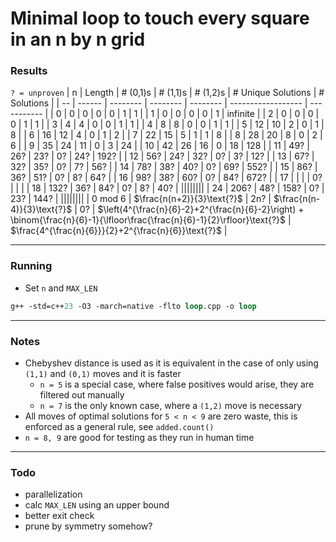 # Minimal loop to touch every square in an n by n grid

### Results
`? = unproven`
| n  | Length | # (0,1)s | # (1,1)s | # (1,2)s | # Unique Solutions | # Solutions |
| -- | ------ | -------- | -------- | -------- | ------------------ | ----------- |
| 0  | 0      | 0        | 0        | 0        | 1                  | 1           |
| 1  | 0      | 0        | 0        | 0        | 1                  | infinite    |
| 2  | 0      | 0        | 0        | 0        | 1                  | 1           |
| 3  | 4      | 4        | 0        | 0        | 1                  | 1           |
| 4  | 8      | 8        | 0        | 0        | 1                  | 1           |
| 5  | 12     | 10       | 2        | 0        | 1                  | 8           |
| 6  | 16     | 12       | 4        | 0        | 1                  | 2           |
| 7  | 22     | 15       | 5        | 1        | 1                  | 8           |
| 8  | 28     | 20       | 8        | 0        | 2                  | 6           |
| 9  | 35     | 24       | 11       | 0        | 3                  | 24          |
| 10 | 42     | 26       | 16       | 0        | 18                 | 128         |
| 11 | 49?    | 26?      | 23?      | 0?       | 24?                | 192?        |
| 12 | 56?    | 24?      | 32?      | 0?       | 3?                 | 12?         |
| 13 | 67?    | 32?      | 35?      | 0?       | 7?                 | 56?         |
| 14 | 78?    | 38?      | 40?      | 0?       | 69?                | 552?        |
| 15 | 86?    | 36?      | 51?      | 0?       | 8?                 | 64?         |
| 16 | 98?    | 38?      | 60?      | 0?       | 84?                | 672?        |
| 17 |        |          |          | 0?       |                    |             |
| 18 | 132?   | 36?      | 84?      | 0?       | 8?                 | 40?         |
||||||||
| 24 | 206?   | 48?      | 158?     | 0?       | 23?                | 144?        |
||||||||
| 0 mod 6 | $\frac{n(n+2)}{3}\text{?}$ | 2n? | $\frac{n(n-4)}{3}\text{?}$ | 0? | $\left(4^{\frac{n}{6}-2}+2^{\frac{n}{6}-2}\right) + \binom{\frac{n}{6}-1}{\lfloor\frac{\frac{n}{6}-1}{2}\rfloor}\text{?}$ | $\frac{4^{\frac{n}{6}}}{2}+2^{\frac{n}{6}}\text{?}$ |

---

### Running
- Set `n` and `MAX_LEN`
```ps
g++ -std=c++23 -O3 -march=native -flto loop.cpp -o loop
```

---

### Notes
- Chebyshev distance is used as it is equivalent in the case of only using `(1,1)` and `(0,1)` moves and it is faster
  - `n = 5` is a special case, where false positives would arise, they are filtered out manually
  - `n = 7` is the only known case, where a `(1,2)` move is necessary
- All moves of optimal solutions for `5 < n < 9` are zero waste, this is enforced as a general rule, see `added.count()`
- `n = 8, 9` are good for testing as they run in human time

---

### Todo
- parallelization
- calc `MAX_LEN` using an upper bound
- better exit check
- prune by symmetry somehow?
